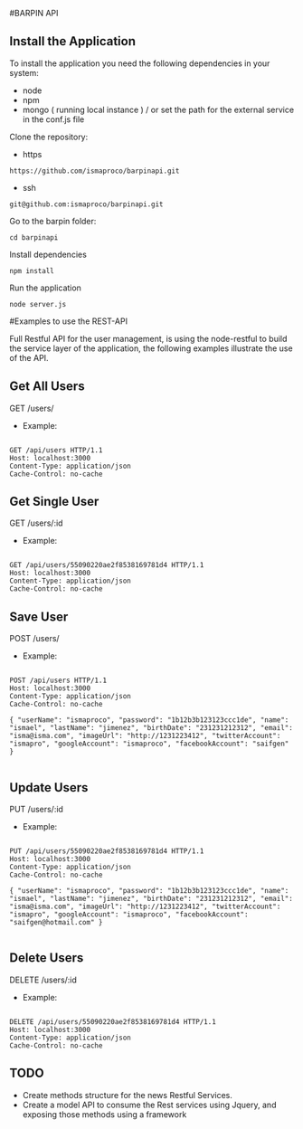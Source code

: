 #BARPIN API

Install the Application
-----------------------

To install the application you need the following dependencies in your system:

- node
- npm
- mongo ( running local instance ) / or set the path for the external service in the conf.js file

Clone the repository:
- https
```
https://github.com/ismaproco/barpinapi.git
```
- ssh
```
git@github.com:ismaproco/barpinapi.git
```

Go to the barpin folder:
```
cd barpinapi
```

Install dependencies
```
npm install
```

Run the application
```
node server.js
```

#Examples to use the REST-API

Full Restful API for the user management, is using the node-restful to build the service layer of the application, the following examples illustrate the use of the API.

Get All Users
---------------

GET /users/

- Example:
```

GET /api/users HTTP/1.1
Host: localhost:3000
Content-Type: application/json
Cache-Control: no-cache

```

Get Single User
---------------

GET /users/:id

- Example:
```

GET /api/users/55090220ae2f8538169781d4 HTTP/1.1
Host: localhost:3000
Content-Type: application/json
Cache-Control: no-cache

```


Save User
---------------

POST /users/

- Example:
```

POST /api/users HTTP/1.1
Host: localhost:3000
Content-Type: application/json
Cache-Control: no-cache

{ "userName": "ismaproco", "password": "1b12b3b123123ccc1de", "name": "ismael", "lastName": "jimenez", "birthDate": "231231212312", "email": "isma@isma.com", "imageUrl": "http://1231223412", "twitterAccount": "ismapro", "googleAccount": "ismaproco", "facebookAccount": "saifgen" }


```

Update Users
---------------

PUT /users/:id

- Example:
```

PUT /api/users/55090220ae2f8538169781d4 HTTP/1.1
Host: localhost:3000
Content-Type: application/json
Cache-Control: no-cache

{ "userName": "ismaproco", "password": "1b12b3b123123ccc1de", "name": "ismael", "lastName": "jimenez", "birthDate": "231231212312", "email": "isma@isma.com", "imageUrl": "http://1231223412", "twitterAccount": "ismapro", "googleAccount": "ismaproco", "facebookAccount": "saifgen@hotmail.com" }


```

Delete Users
---------------

DELETE /users/:id

- Example:
```

DELETE /api/users/55090220ae2f8538169781d4 HTTP/1.1
Host: localhost:3000
Content-Type: application/json
Cache-Control: no-cache

```

TODO
----------------

- Create methods structure for the news Restful Services.
- Create a model API to consume the Rest services using Jquery, and exposing those methods using a framework

